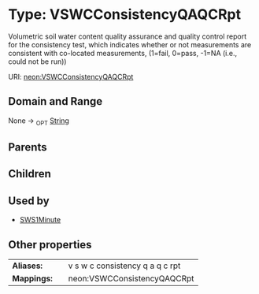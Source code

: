 
# Type: VSWCConsistencyQAQCRpt


Volumetric soil water content quality assurance and quality control report for the consistency test, which indicates whether or not measurements are consistent with co-located measurements, (1=fail, 0=pass, -1=NA (i.e., could not be run))

URI: [neon:VSWCConsistencyQAQCRpt](https://data.neonscience.org/VSWCConsistencyQAQCRpt)


## Domain and Range

None ->  <sub>OPT</sub> [String](types/String.md)

## Parents


## Children


## Used by

 * [SWS1Minute](SWS1Minute.md)

## Other properties

|  |  |  |
| --- | --- | --- |
| **Aliases:** | | v s w c consistency q a q c rpt |
| **Mappings:** | | neon:VSWCConsistencyQAQCRpt |

